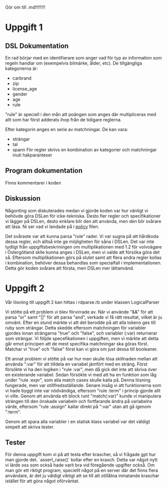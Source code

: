 Gör om till .md!!!!!!!!
# Uppgift 1
## DSL Dokumentation

En rad börjar med en identifierare som anger vad för typ av information som regeln handlar om (exempelvis bilmärke, ålder, etc). De tillgängliga kategorierna är:
* carbrand
* zip
* license_age
* gender
* age
* rule

"rule" är speciell i den mån att poängen som anges där multipliceras med allt som har först adderats ihop från de tidigare reglerna.

Efter kategorin anges en serie av matchningar. De kan vara:
* strängar
* tal
* spann
För regler skrivs en kombination av kategorier och matchningar inuti hakparanteser

## Program dokumentation
Finns kommentarer i koden

## Diskussion
Någonting som diskuterades medan vi gjorde koden var hur vänligt vi behövde göra DSLen för icke-tekniska. Desto fler regler och specifikationer vi lägger på DSLen, desto enklare blir den att använda, men den blir svårare att läsa. Ni ser vad vi landade på i [policy](./policy.rb) filen.

Det svåraste var att kunna parsa "rule" rader. Vi var sugna på att hårdkoda dessa regler, och alltså inte ge möjligheten för såna i DSLen. Det var inte tydligt från uppgiftsbeskriningen om multiplikationen med 1.2 för volvoägare i Östergötland sklle kunna anges i DSLen, men vi valde att försöka göra det så. Eftersom multiplikationen görs på slutet samt att flera andra regler kollas i kombination, behöver dessa behandlas som specialfall i implementationen. Detta gör koden svårare att första, men DSLen mer lättanvänd.

# Uppgift 2
Vår lösning till uppgift 2 kan hittas i rdparse.rb under klassen LogicalParser

Vi stötte på ett problem vi blev förvirrade av. När vi använde "&&" för att parsa "or" samt "||" för att parsa "and", verkade vi få rätt resultat, vilket är ju omvänt. Efter en stund märkte vi att det berodde på att alla tokens ges till ruby som strängar. Detta skedde eftersom matchningen för variabler gjordes innan strängarna "true" och "false", och variabler (:var) returnerar som strängar. Vi följde specefikationen i uppgiften, men vi märkte att detta går emot principen att de mest specifika matchningar ska göras först. Matchar vi "true" och "false" först kan vi göra om just dessa till booleaner.

Ett annat problem vi stötte på var hur man skulle lösa skillnaden mellan att använda ":var" för att tilldela en variabel jämfört med en sträng. Först försökte vi ha den logiken i "rule :var", men då gick det inte att skriva över en existerande variabel. Sedan försökte vi med att ha en funktion som låg under "rule :expr", som alla match cases skulle kalla på. Denna lösning fungerade, men var otillfredsställande. Senare insåg vi att funktionerna som vi hade byggt inte var nödvändiga, eftersom "rule :term" i princip gjorde allt vi ville. Genom att använda ett block runt "match(:var)" kunde vi manipulera strängen till den önskade variabeln och fortfarande ändra på variabelns värde, eftersom "rule :assign" kallar direkt på ":var" utan att gå igenom ":term".

Genom att spara alla variabler i en statisk klass variabel var det väldigt simpelt att skriva tester.

## Tester
För denna uppgift kom vi på att testa efter krascher, så vi frågade gpt hur man gjorde det. ´assert_raise()´ kollar efter en krasch. Detta var något nytt vi lärde oss som också hade varit bra vid föregående upgifter också. Om man gör ett riktigt program, speciellt något på en server där det finns flera användare, är det ju väldigt viktigt att se till att otillåtna inmatande kraschar istället för att göra något oförväntat.

